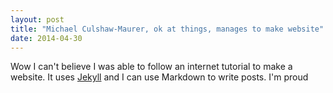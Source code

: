 ```yaml
---
layout: post
title: "Michael Culshaw-Maurer, ok at things, manages to make website"
date: 2014-04-30
---
```


Wow I can't believe I was able to follow an internet tutorial to make a website. It uses [Jekyll](http://jekyllrb.com) and I can use Markdown to write posts. I'm proud
